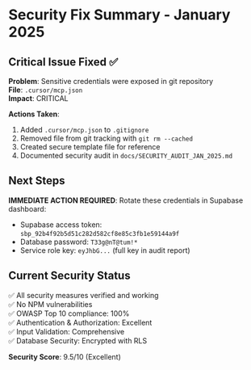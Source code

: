 # Security Fix Summary - January 2025

## Critical Issue Fixed ✅

**Problem**: Sensitive credentials were exposed in git repository  
**File**: `.cursor/mcp.json`  
**Impact**: CRITICAL

**Actions Taken**:

1. Added `.cursor/mcp.json` to `.gitignore`
2. Removed file from git tracking with `git rm --cached`
3. Created secure template file for reference
4. Documented security audit in `docs/SECURITY_AUDIT_JAN_2025.md`

## Next Steps

**IMMEDIATE ACTION REQUIRED**: Rotate these credentials in Supabase dashboard:

- Supabase access token: `sbp_92b4f92b5d51c282d582cf8e85c3fb1e59144a9f`
- Database password: `T33g@nT@tum!*`
- Service role key: `eyJhbG...` (full key in audit report)

## Current Security Status

✅ All security measures verified and working  
✅ No NPM vulnerabilities  
✅ OWASP Top 10 compliance: 100%  
✅ Authentication & Authorization: Excellent  
✅ Input Validation: Comprehensive  
✅ Database Security: Encrypted with RLS

**Security Score**: 9.5/10 (Excellent)
